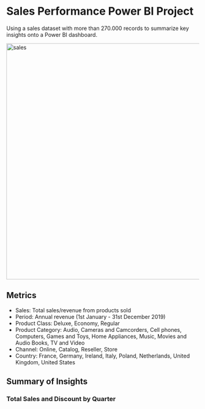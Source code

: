 # Sales Performance Power BI Project
Using a sales dataset with more than 270.000 records to summarize key insights onto a Power BI dashboard.

<img width="617" alt="sales" src="https://github.com/user-attachments/assets/19dc2724-5574-4042-be5f-7d9e668216f4"> 

## Metrics
- Sales: Total sales/revenue from products sold
- Period: Annual revenue (1st January - 31st December 2019)
- Product Class: Deluxe, Economy, Regular
- Product Category: Audio, Cameras and Camcorders, Cell phones, Computers, Games and Toys, Home Appliances, Music, Movies and Audio Books, TV and Video
- Channel: Online, Catalog, Reseller, Store
- Country: France, Germany, Ireland, Italy, Poland, Netherlands, United Kingdom, United States

## Summary of Insights

### Total Sales and Discount by Quarter
